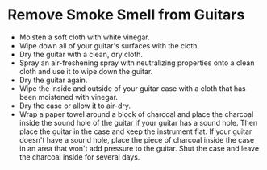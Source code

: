 # Remove Smoke Smell from Guitars
- Moisten a soft cloth with white vinegar.
- Wipe down all of your guitar's surfaces with the cloth.
- Dry the guitar with a clean, dry cloth.
- Spray an air-freshening spray with neutralizing properties onto a clean cloth and use it to wipe down the guitar.
- Dry the guitar again.
- Wipe the inside and outside of your guitar case with a cloth that has been moistened with vinegar.
- Dry the case or allow it to air-dry.
- Wrap a paper towel around a block of charcoal and place the charcoal inside the sound hole of the guitar if your guitar has a sound hole. Then place the guitar in the case and keep the instrument flat. If your guitar doesn't have a sound hole, place the piece of charcoal inside the case in an area that won't add pressure to the guitar. Shut the case and leave the charcoal inside for several days.